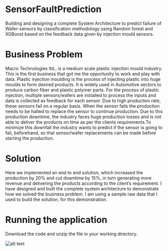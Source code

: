 # SensorFaultPrediction

Building and designing a complete System Architecture to predict failure of Wafer-sensors by classification methodology using Random forest and XGBoost based on the feedback data given by injection mould sensors. 

# Business Problem

Macro Technologies ltd., is a medium scale plastic injection mould industry. This is the first business that got me the opportunity to work and play with data. Plastic injection moulding is the process of injecting plastic into huge moulds to form desired products. It is widely used in Automotive sectors to produce carbon fiber and plastic polymer parts. For the process of plastic injection, multiple sensors/wafers are installed to process the inputs and data is collected as feedback for each sensor. Due to high production rate, these sensors fail on a regular basis. When the sensor fails the production needs to be halted to replace the sensor to continue production. Due to this production downtime, the industry faces huge production losses and is not able to deliver the products on time as per the clients requirements.To minimize this downfall the industry wants to predict if the sensor is going to fail, beforehand, so that sensor/wafer replacements can be made before starting the production.

# Solution

Here we implemented an end to end solution, which increased the production by 20% and cut downtime by 15%, in turn generating more revenue and delivering the products according to the client’s requirement. I have designed and built the complete system architecture to demonstrate how we solved the business problem. I am using a sample raw data that I used to build the solution, for this demonstration.

# Running the application

Download the code and unzip the file in your working directory.

![alt text](https://github.com/TejasJay/SensorFaultPrediction/tree/master/git_readme_pictures/screenshot%20(81).png?raw=True)
